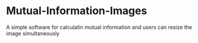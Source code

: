 # Mutual-Information-Images
A simple software for calculatin mutual information and users can resize the image simultaneously
